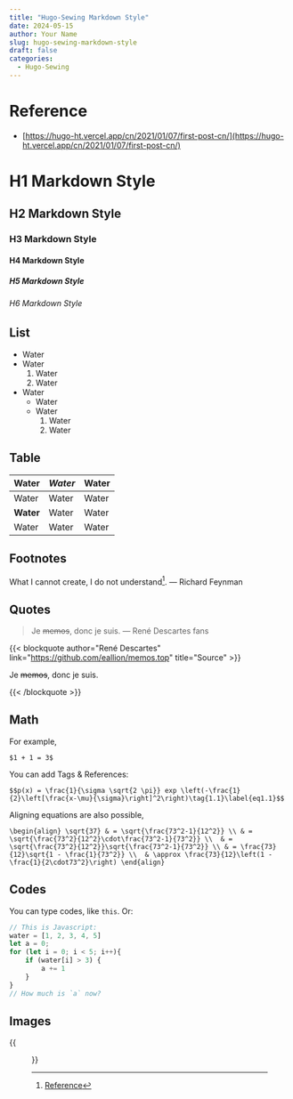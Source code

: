 ```yaml
---
title: "Hugo-Sewing Markdown Style"
date: 2024-05-15
author: Your Name
slug: hugo-sewing-markdown-style
draft: false
categories:
  - Hugo-Sewing
---
```


# Reference

- [https://hugo-ht.vercel.app/cn/2021/01/07/first-post-cn/](https://hugo-ht.vercel.app/cn/2021/01/07/first-post-cn/)

# H1 Markdown Style

## H2 Markdown Style
### H3 Markdown Style
#### H4 Markdown Style
##### H5 Markdown Style
###### H6 Markdown Style

## List 

- Water
- Water
	1. Water
	2. Water
- Water
  - Water
  - Water
  	1. Water
  	2. Water

## Table

| Water | *Water* | Water |
|---------|---------|---------|
| Water | Water | Water |
| **Water** | Water | Water |
| Water | Water | Water |

## Footnotes

What I cannot create, I do not understand[^1]. — Richard Feynman

## Quotes

> Je <del>memos</del>, donc je suis. — René Descartes fans

{{< blockquote author="René Descartes" link="https://github.com/eallion/memos.top" title="Source" >}}

<p>Je <del>memos</del>, donc je suis.</p>

{{< /blockquote >}}



## Math

For example, 

`$1 + 1 = 3$`

You can add Tags & References:

`$$p(x) = \frac{1}{\sigma \sqrt{2 \pi}} exp \left(-\frac{1}{2}\left[\frac{x-\mu}{\sigma}\right]^2\right)\tag{1.1}\label{eq1.1}$$`

Aligning equations are also possible, 

`\begin{align}
\sqrt{37} & = \sqrt{\frac{73^2-1}{12^2}} \\
 & = \sqrt{\frac{73^2}{12^2}\cdot\frac{73^2-1}{73^2}} \\ 
 & = \sqrt{\frac{73^2}{12^2}}\sqrt{\frac{73^2-1}{73^2}} \\
 & = \frac{73}{12}\sqrt{1 - \frac{1}{73^2}} \\ 
 & \approx \frac{73}{12}\left(1 - \frac{1}{2\cdot73^2}\right)
\end{align}`

## Codes

You can type codes, like `this`. Or:

```javascript
// This is Javascript:
water = [1, 2, 3, 4, 5]
let a = 0;
for (let i = 0; i < 5; i++){
	if (water[i] > 3) {
		a += 1
	}
}
// How much is `a` now?
```


## Images

{{<figure src="/hugo-sewing-demo/blog/hugo-sewing3.jpg" title="Title" caption="Caption" width="500">}}

[^1]: [Reference](https://hugo-ht.vercel.app/cn/2021/01/07/first-post-cn/)

